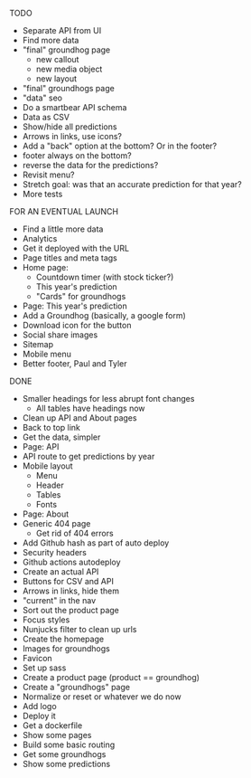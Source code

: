 TODO

- Separate API from UI
- Find more data
- "final" groundhog page
  - new callout
  - new media object
  - new layout
- "final" groundhogs page
- "data" seo
- Do a smartbear API schema
- Data as CSV
- Show/hide all predictions
- Arrows in links, use icons?
- Add a "back" option at the bottom? Or in the footer?
- footer always on the bottom?
- reverse the data for the predictions?
- Revisit menu?
- Stretch goal: was that an accurate prediction for that year?
- More tests

FOR AN EVENTUAL LAUNCH

- Find a little more data
- Analytics
- Get it deployed with the URL
- Page titles and meta tags
- Home page:
  - Countdown timer (with stock ticker?)
  - This year's prediction
  - "Cards" for groundhogs
- Page: This year's prediction
- Add a Groundhog (basically, a google form)
- Download icon for the button
- Social share images
- Sitemap
- Mobile menu
- Better footer, Paul and Tyler

DONE

- Smaller headings for less abrupt font changes
  - All tables have headings now
- Clean up API and About pages
- Back to top link
- Get the data, simpler
- Page: API
- API route to get predictions by year
- Mobile layout
  - Menu
  - Header
  - Tables
  - Fonts
- Page: About
- Generic 404 page
  - Get rid of 404 errors
- Add Github hash as part of auto deploy
- Security headers
- Github actions autodeploy
- Create an actual API
- Buttons for CSV and API
- Arrows in links, hide them
- "current" in the nav
- Sort out the product page
- Focus styles
- Nunjucks filter to clean up urls
- Create the homepage
- Images for groundhogs
- Favicon
- Set up sass
- Create a product page (product == groundhog)
- Create a "groundhogs" page
- Normalize or reset or whatever we do now
- Add logo
- Deploy it
- Get a dockerfile
- Show some pages
- Build some basic routing
- Get some groundhogs
- Show some predictions
